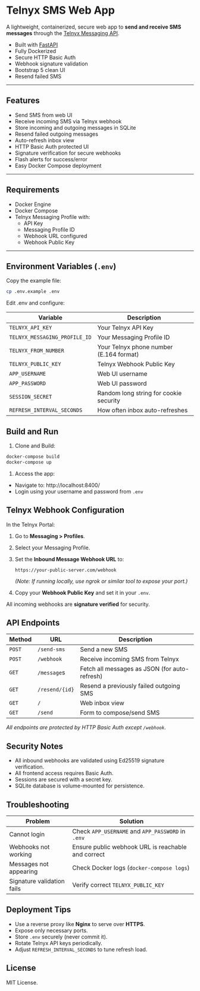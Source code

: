# Telnyx SMS Web App

A lightweight, containerized, secure web app to **send and receive SMS messages** through the [Telnyx Messaging API](https://developers.telnyx.com/docs/messaging).

- Built with [FastAPI](https://fastapi.tiangolo.com/)  
- Fully Dockerized  
- Secure HTTP Basic Auth  
- Webhook signature validation  
- Bootstrap 5 clean UI  
- Resend failed SMS

---

## Features

- Send SMS from web UI
- Receive incoming SMS via Telnyx webhook
- Store incoming and outgoing messages in SQLite
- Resend failed outgoing messages
- Auto-refresh inbox view
- HTTP Basic Auth protected UI
- Signature verification for secure webhooks
- Flash alerts for success/error
- Easy Docker Compose deployment

---

## Requirements

- Docker Engine
- Docker Compose
- Telnyx Messaging Profile with:
  - API Key
  - Messaging Profile ID
  - Webhook URL configured
  - Webhook Public Key

---

## Environment Variables (`.env`)

Copy the example file:

```bash
cp .env.example .env
```

Edit .env and configure:

| Variable | Description |
| -------- | ----------- |
|`TELNYX_API_KEY`|Your Telnyx API Key|
|`TELNYX_MESSAGING_PROFILE_ID`|Your Messaging Profile ID|
|`TELNYX_FROM_NUMBER`|Your Telnyx phone number (E.164 format)|
|`TELNYX_PUBLIC_KEY`|Telnyx Webhook Public Key|
|`APP_USERNAME`|Web UI username|
|`APP_PASSWORD`|Web UI password|
|`SESSION_SECRET`|Random long string for cookie security|
|`REFRESH_INTERVAL_SECONDS`|How often inbox auto-refreshes|

## Build and Run

1. Clone and Build:

```bash
docker-compose build
docker-compose up
```

1. Access the app:

- Navigate to: http://localhost:8400/
- Login using your username and password from `.env`

## Telnyx Webhook Configuration

In the Telnyx Portal:

1. Go to **Messaging > Profiles**.
1. Select your Messaging Profile.
1. Set the **Inbound Message Webhook URL** to:

    ```
    https://your-public-server.com/webhook
    ```

    _(Note: If running locally, use ngrok or similar tool to expose your port.)_

1. Copy your **Webhook Public Key** and set it in your `.env`.

All incoming webhooks are **signature verified** for security.

## API Endpoints

| Method | URL | Description |
| ------ | --- | ----------- |
| `POST` | `/send-sms` | Send a new SMS |
| `POST` | `/webhook` | Receive incoming SMS from Telnyx |
| `GET` | `/message`s | Fetch all messages as JSON (for auto-refresh) |
| `GET` | `/resend/{id}` | Resend a previously failed outgoing SMS |
| `GET` | `/` | Web inbox view |
| `GET` | `/send` | Form to compose/send SMS |

_All endpoints are protected by HTTP Basic Auth except `/webhook`._

## Security Notes

- All inbound webhooks are validated using Ed25519 signature verification.
- All frontend access requires Basic Auth.
- Sessions are secured with a secret key.
- SQLite database is volume-mounted for persistence.

## Troubleshooting

| Problem | Solution |
| ------- | -------- |
| Cannot login | Check `APP_USERNAME` and `APP_PASSWORD` in `.env` |
| Webhooks not working | Ensure public webhook URL is reachable and correct |
| Messages not appearing | Check Docker logs (`docker-compose logs`) |
| Signature validation fails | Verify correct `TELNYX_PUBLIC_KEY` |

## Deployment Tips

- Use a reverse proxy like **Nginx** to serve over **HTTPS**.
- Expose only necessary ports.
- Store `.env` securely (never commit it).
- Rotate Telnyx API keys periodically.
- Adjust `REFRESH_INTERVAL_SECONDS` to tune refresh load.

## License

MIT License.
